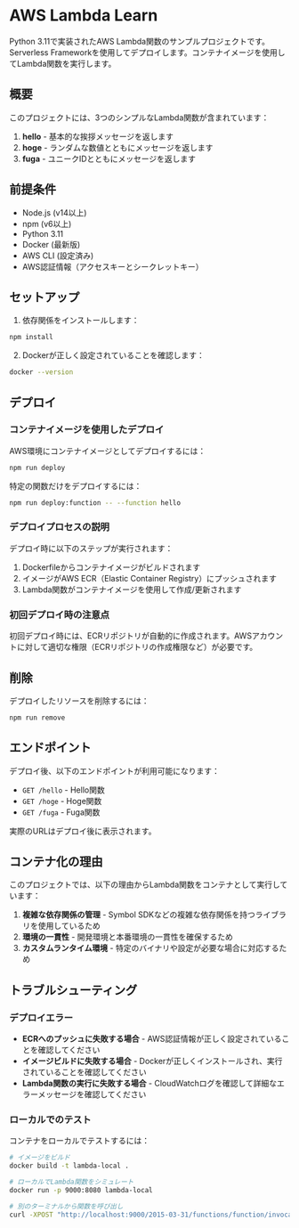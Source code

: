 # AWS Lambda Learn

Python 3.11で実装されたAWS Lambda関数のサンプルプロジェクトです。Serverless Frameworkを使用してデプロイします。コンテナイメージを使用してLambda関数を実行します。

## 概要

このプロジェクトには、3つのシンプルなLambda関数が含まれています：

1. **hello** - 基本的な挨拶メッセージを返します
2. **hoge** - ランダムな数値とともにメッセージを返します
3. **fuga** - ユニークIDとともにメッセージを返します

## 前提条件

- Node.js (v14以上)
- npm (v6以上)
- Python 3.11
- Docker (最新版)
- AWS CLI (設定済み)
- AWS認証情報（アクセスキーとシークレットキー）

## セットアップ

1. 依存関係をインストールします：

```bash
npm install
```

2. Dockerが正しく設定されていることを確認します：

```bash
docker --version
```

## デプロイ

### コンテナイメージを使用したデプロイ

AWS環境にコンテナイメージとしてデプロイするには：

```bash
npm run deploy
```

特定の関数だけをデプロイするには：

```bash
npm run deploy:function -- --function hello
```

### デプロイプロセスの説明

デプロイ時に以下のステップが実行されます：

1. Dockerfileからコンテナイメージがビルドされます
2. イメージがAWS ECR（Elastic Container Registry）にプッシュされます
3. Lambda関数がコンテナイメージを使用して作成/更新されます

### 初回デプロイ時の注意点

初回デプロイ時には、ECRリポジトリが自動的に作成されます。AWSアカウントに対して適切な権限（ECRリポジトリの作成権限など）が必要です。

## 削除

デプロイしたリソースを削除するには：

```bash
npm run remove
```

## エンドポイント

デプロイ後、以下のエンドポイントが利用可能になります：

- `GET /hello` - Hello関数
- `GET /hoge` - Hoge関数
- `GET /fuga` - Fuga関数

実際のURLはデプロイ後に表示されます。

## コンテナ化の理由

このプロジェクトでは、以下の理由からLambda関数をコンテナとして実行しています：

1. **複雑な依存関係の管理** - Symbol SDKなどの複雑な依存関係を持つライブラリを使用しているため
2. **環境の一貫性** - 開発環境と本番環境の一貫性を確保するため
3. **カスタムランタイム環境** - 特定のバイナリや設定が必要な場合に対応するため

## トラブルシューティング

### デプロイエラー

- **ECRへのプッシュに失敗する場合** - AWS認証情報が正しく設定されていることを確認してください
- **イメージビルドに失敗する場合** - Dockerが正しくインストールされ、実行されていることを確認してください
- **Lambda関数の実行に失敗する場合** - CloudWatchログを確認して詳細なエラーメッセージを確認してください

### ローカルでのテスト

コンテナをローカルでテストするには：

```bash
# イメージをビルド
docker build -t lambda-local .

# ローカルでLambda関数をシミュレート
docker run -p 9000:8080 lambda-local

# 別のターミナルから関数を呼び出し
curl -XPOST "http://localhost:9000/2015-03-31/functions/function/invocations" -d '{}'
```
